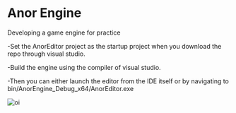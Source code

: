 # Anor Engine
Developing a game engine for practice

-Set the AnorEditor project as the startup project when you download the repo through visual studio.

-Build the engine using the compiler of visual studio.

-Then you can either launch the editor from the IDE itself or by navigating to bin/AnorEngine_Debug_x64/AnorEditor.exe

![oi](https://user-images.githubusercontent.com/61450895/132106632-60b128bc-784f-4437-9ac5-e181afff35c0.PNG)
